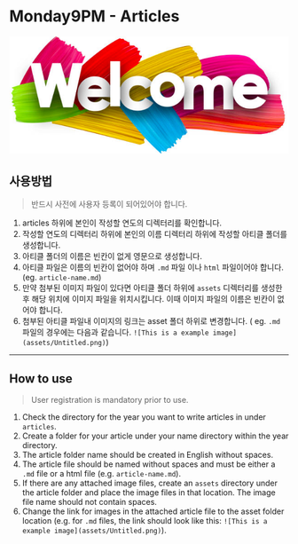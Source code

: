 # Monday9PM - Articles

![Welcome](assets/img.png)

## 사용방법
> 반드시 사전에 사용자 등록이 되어있어야 합니다.
1. articles 하위에 본인이 작성할 연도의 디렉터리를 확인합니다.
2. 작성할 연도의 디렉터리 하위에 본인의 이름 디렉터리 하위에 작성할 아티클 폴더를 생성합니다.
3. 아티클 폴더의 이름은 빈칸이 없게 영문으로 생성합니다.
4. 아티클 파일은 이름의 빈칸이 없어야 하며 `.md` 파일 이나 `html` 파일이어야 합니다.(eg. `article-name.md`)
5. 만약 첨부된 이미지 파일이 있다면 아티클 폴더 하위에 `assets` 디렉터리를 생성한 후 해당 위치에 이미지 파일을 위치시킵니다. 이때 이미지 파일의 이름은 빈칸이 없어야 합니다.
6. 첨부된 아티클 파일내 이미지의 링크는 asset 폴더 하위로 변경합니다. ( eg. `.md` 파일의 경우에는 다음과 같습니다. `![This is a example image](assets/Untitled.png)`)

---

## How to use

> User registration is mandatory prior to use.

1. Check the directory for the year you want to write articles in under `articles`.
2. Create a folder for your article under your name directory within the year directory.
3. The article folder name should be created in English without spaces.
4. The article file should be named without spaces and must be either a `.md` file or a html file (e.g. `article-name.md`).
5. If there are any attached image files, create an `assets` directory under the article folder and place the image files in that location. The image file name should not contain spaces.
6. Change the link for images in the attached article file to the asset folder location (e.g. for `.md` files, the link should look like this: `![This is a example image](assets/Untitled.png)`).
